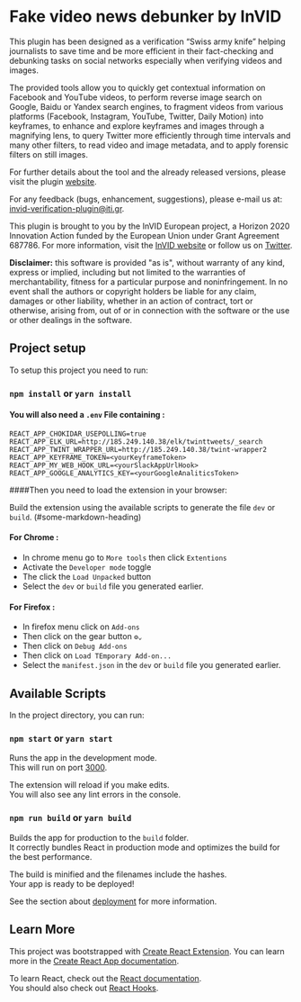 # Fake video news debunker by InVID

This plugin has been designed as a verification “Swiss army knife” helping journalists to save time and be more efficient in their fact-checking and debunking tasks on social networks especially when verifying videos and images.

The provided tools allow you to quickly get contextual information on Facebook and YouΤube videos, to perform reverse image search on Google, Baidu or Yandex search engines, to fragment videos from various platforms (Facebook, Instagram, YouTube, Twitter, Daily Motion) into keyframes, to enhance and explore keyframes and images through a magnifying lens, to query Twitter more efficiently through time intervals and many other filters, to read video and image metadata, and to apply forensic filters on still images.

For further details about the tool and the already released versions, please visit the plugin [website](http://www.invid-project.eu/tools-and-services/invid-verification-plugin).

For any feedback (bugs, enhancement, suggestions), please e-mail us at: [invid-verification-plugin@iti.gr](invid-verification-plugin@iti.gr).

This plugin is brought to you by the InVID European project, a Horizon 2020 Innovation Action funded by the European Union under Grant Agreement 687786. For more information, visit the [InVID website](http://www.invid-project.eu) or follow us on [Twitter](https://twitter.com/InVID_EU).

**Disclaimer:** this software is provided "as is", without warranty of any kind, express or implied, including but not limited to the warranties of merchantability, fitness for a particular purpose and noninfringement. In no event shall the authors or copyright holders be liable for any claim, damages or other liability, whether in an action of contract, tort or otherwise, arising from, out of or in connection with the software or the use or other dealings in the software.


## Project setup

To setup this project you need to run:

### `npm install` or `yarn install`

#### You will also need a `.env` File containing :

    REACT_APP_CHOKIDAR_USEPOLLING=true
    REACT_APP_ELK_URL=http://185.249.140.38/elk/twinttweets/_search
    REACT_APP_TWINT_WRAPPER_URL=http://185.249.140.38/twint-wrapper2
    REACT_APP_KEYFRAME_TOKEN=<yourKeyframeToken>
    REACT_APP_MY_WEB_HOOK_URL=<yourSlackAppUrlHook>
    REACT_APP_GOOGLE_ANALYTICS_KEY=<yourGoogleAnaliticsToken>

####Then you need to load the extension in your browser: 

Build the extension using the available scripts to generate the file `dev` or `build`. (#some-markdown-heading)

#### For  Chrome :
- In chrome menu go to `More tools` then click `Extentions`
- Activate the `Developer mode` toggle
- The click the `Load Unpacked` button
- Select the `dev` or `build` file you generated earlier.

#### For  Firefox :
- In firefox menu click on `Add-ons`
- Then click on the gear button `⚙⌄`
- Then click on `Debug Add-ons`
- Then click on `Load TEmporary Add-on...`
- Select the `manifest.json` in the `dev` or `build` file you generated earlier.

## Available Scripts

In the project directory, you can run:

### `npm start` or `yarn start`

Runs the app in the development mode.<br>
This will run on port [3000](http://localhost:3000).

The extension will reload if you make edits.<br>
You will also see any lint errors in the console.

### `npm run build` or `yarn build`

Builds the app for production to the `build` folder.<br>
It correctly bundles React in production mode and optimizes the build for the best performance.

The build is minified and the filenames include the hashes.<br>
Your app is ready to be deployed!

See the section about [deployment](https://facebook.github.io/create-react-app/docs/deployment) for more information.

## Learn More
This project was bootstrapped with [Create React Extension](https://github.com/VasilyShelkov/create-react-extension).
You can learn more in the [Create React App documentation](https://facebook.github.io/create-react-app/docs/getting-started).

To learn React, check out the [React documentation](https://reactjs.org/).<br>
You should also check out [React Hooks](https://reactjs.org/docs/hooks-intro.html).



